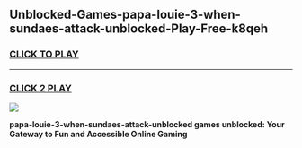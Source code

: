 
## Unblocked-Games-papa-louie-3-when-sundaes-attack-unblocked-Play-Free-k8qeh
<h3>
<a href="https://premium76.site?title=papa-louie-3-when-sundaes-attack-unblocked&ref=10A">CLICK TO PLAY</a></h3>
<hr>

<h3>
<a href="https://premium76.site?title=papa-louie-3-when-sundaes-attack-unblocked&ref=10A">CLICK 2 PLAY</a>
  
</h3>

<a href="https://premium76.site?title=papa-louie-3-when-sundaes-attack-unblocked&ref=10A"><img src="https://clearcache.store/games.png"></a>


**papa-louie-3-when-sundaes-attack-unblocked games unblocked: Your Gateway to Fun and Accessible Online Gaming**
